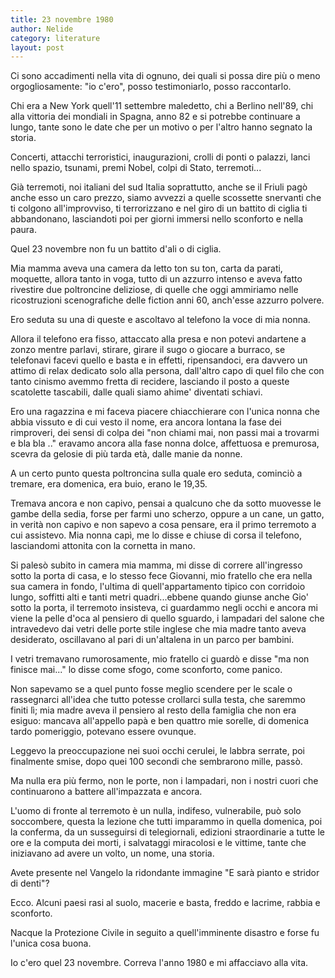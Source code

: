 ```yaml
---
title: 23 novembre 1980
author: Nelide
category: literature
layout: post
---
```


Ci sono accadimenti nella vita di ognuno, dei quali si possa dire più o meno orgogliosamente: "io c'ero", posso testimoniarlo, posso raccontarlo.

Chi era a New York quell'11 settembre maledetto, chi a Berlino nell'89, chi alla vittoria dei mondiali in Spagna, anno 82 e si potrebbe continuare a lungo, tante sono le date che per un motivo o per l'altro hanno segnato la storia.

Concerti, attacchi terroristici, inaugurazioni, crolli di ponti o palazzi, lanci nello spazio, tsunami, premi Nobel, colpi di Stato, terremoti...

Già terremoti, noi italiani del sud Italia soprattutto, anche se il Friuli pagò anche esso un caro prezzo, siamo avvezzi a quelle scossette snervanti che ti colgono all'improvviso, ti terrorizzano e nel giro di un battito di ciglia ti abbandonano, lasciandoti poi per giorni immersi nello sconforto e nella paura.

Quel 23 novembre non fu un battito d'ali o di ciglia.

Mia mamma aveva una camera da letto ton su ton, carta da parati, moquette, allora tanto in voga, tutto di un azzurro intenso e aveva fatto rivestire due poltroncine deliziose, di quelle che oggi ammiriamo nelle ricostruzioni scenografiche delle fiction anni 60, anch'esse azzurro polvere.

Ero seduta su una di queste e ascoltavo al telefono la voce di mia nonna.

Allora il telefono era fisso, attaccato alla presa e non potevi andartene a zonzo mentre parlavi, stirare, girare il sugo o giocare a burraco, se telefonavi facevi quello e basta e in effetti, ripensandoci, era davvero un attimo di relax dedicato solo alla persona, dall'altro capo di quel filo che con tanto cinismo avemmo fretta di recidere, lasciando il posto a queste scatolette tascabili, dalle quali siamo ahime' diventati schiavi.

Ero una ragazzina e mi faceva piacere chiacchierare con l'unica nonna che abbia vissuto e di cui vesto il nome, era ancora lontana la fase dei rimproveri, dei sensi di colpa dei "non chiami mai, non passi mai a trovarmi e bla bla .." eravamo ancora alla fase nonna dolce, affettuosa e premurosa, scevra da gelosie di più tarda età, dalle manie da nonne. 

A un certo punto questa poltroncina sulla quale ero seduta, cominciò a tremare, era domenica, era buio, erano le 19,35.

Tremava ancora e non capivo, pensai a qualcuno che da sotto muovesse le gambe della sedia, forse per farmi uno scherzo, oppure a un cane, un gatto, in verità non capivo e non sapevo a cosa pensare, era il primo terremoto a cui assistevo. Mia nonna capì, me lo disse e chiuse di corsa il telefono, lasciandomi attonita con la cornetta in mano.

Si palesò subito in camera mia mamma,  mi disse di correre all'ingresso sotto la porta di casa, e lo stesso fece Giovanni, mio fratello che era nella sua camera in fondo, l'ultima di quell'appartamento tipico con corridoio lungo, soffitti alti e tanti metri quadri...ebbene quando giunse anche Gio' sotto la porta, il terremoto insisteva, ci guardammo negli occhi e ancora mi viene la pelle d'oca al pensiero di quello sguardo, i lampadari del salone che intravedevo dai vetri delle porte stile inglese che mia madre tanto aveva desiderato, oscillavano al pari di un'altalena in un parco per bambini.

I vetri tremavano rumorosamente, mio fratello ci guardò e disse "ma non finisce mai..." lo disse come sfogo, come sconforto, come panico.

Non sapevamo se a quel punto fosse meglio scendere per le scale o rassegnarci all'idea che tutto potesse crollarci sulla testa, che saremmo finiti lì; mia madre aveva il pensiero al resto della famiglia che non era esiguo: mancava all'appello papà e ben quattro mie sorelle, di domenica tardo pomeriggio, potevano essere ovunque.

Leggevo la preoccupazione nei suoi occhi cerulei, le labbra serrate, poi finalmente smise, dopo quei 100 secondi che sembrarono mille, passò.

Ma nulla era più fermo, non le porte, non i lampadari, non i nostri cuori che continuarono a battere all'impazzata e ancora.

L'uomo di fronte al terremoto è un nulla, indifeso, vulnerabile, può solo soccombere, questa la lezione che tutti imparammo in quella domenica, poi la conferma, da un susseguirsi di telegiornali, edizioni straordinarie a tutte le ore e la computa dei morti, i salvataggi miracolosi e le vittime, tante che iniziavano ad avere un volto, un nome, una storia.

Avete presente nel Vangelo la ridondante immagine "E sarà pianto e stridor di denti"?

Ecco. Alcuni paesi rasi al suolo, macerie e basta, freddo e lacrime, rabbia e sconforto.

Nacque la Protezione Civile in seguito a quell'imminente disastro e forse fu l'unica cosa buona.

Io c'ero quel 23 novembre. Correva l'anno 1980 e mi affacciavo alla vita.